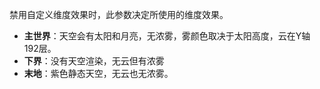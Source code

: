 禁用自定义维度效果时，此参数决定所使用的维度效果。

- **主世界**：天空会有太阳和月亮，无浓雾，雾颜色取决于太阳高度，云在Y轴192层。
- **下界**：没有天空渲染，无云但有浓雾
- **末地**：紫色静态天空，无云也无浓雾。